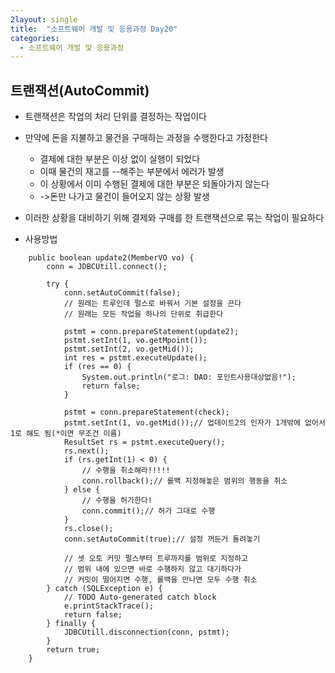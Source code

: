 ```yaml
---
2layout: single
title:  "소프트웨어 개발 및 응용과정 Day20"
categories:
  - 소프트웨어 개발 및 응용과정
---
```


## 트랜잭션(AutoCommit)

* 트랜잭션은 작업의 처리 단위를 결정하는 작업이다
* 만약에 돈을 지불하고 물건을 구매하는 과정을 수행한다고 가정한다
  * 결제에 대한 부분은 이상 없이 실행이 되었다
  * 이때 물건의 재고를 --해주는 부분에서 에러가 발생
  * 이 상황에서 이미 수행된 결제에 대한 부분은 되돌아가지 않는다
  * ->돈만 나가고 물건이 들어오지 않는 상황 발생
* 이러한  상황을 대비하기 위해 결제와 구매를 한 트랜잭션으로 묶는 작업이 필요하다

* 사용방법

```
	public boolean update2(MemberVO vo) {
		conn = JDBCUtill.connect();

		try {
			conn.setAutoCommit(false);
			// 원래는 트루인데 펄스로 바꿔서 기본 설정을 끈다
			// 원래는 모든 작업을 하나의 단위로 취급한다

			pstmt = conn.prepareStatement(update2);
			pstmt.setInt(1, vo.getMpoint());
			pstmt.setInt(2, vo.getMid());
			int res = pstmt.executeUpdate();
			if (res == 0) {
				System.out.println("로그: DAO: 포인트사용대상없음!");
				return false;
			}

			pstmt = conn.prepareStatement(check);
			pstmt.setInt(1, vo.getMid());// 업데이트2의 인자가 1개밖에 없어서 1로 해도 됨(*이면 무조건 이름)
			ResultSet rs = pstmt.executeQuery();
			rs.next();
			if (rs.getInt(1) < 0) {
				// 수행을 취소해라!!!!!
				conn.rollback();// 롤백 지정해놓은 범위의 행동을 취소
			} else {
				// 수행을 허가한다!
				conn.commit();// 허가 그대로 수행
			}
			rs.close();
			conn.setAutoCommit(true);// 설정 꺼둔거 돌려놓기

			// 셋 오토 커밋 펄스부터 트루까지를 범위로 지정하고
			// 범위 내에 있으면 바로 수행하지 않고 대기하다가
			// 커밋이 떨어지면 수행, 롤백을 만나면 모두 수행 취소
		} catch (SQLException e) {
			// TODO Auto-generated catch block
			e.printStackTrace();
			return false;
		} finally {
			JDBCUtill.disconnection(conn, pstmt);
		}
		return true;
	}
```

